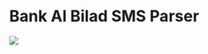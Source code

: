 # Bank Al Bilad SMS Parser
[![](https://img.shields.io/circleci/project/github/obahareth/bank-al-bilad-sms-parser/master.svg?style=popout)](https://circleci.com/gh/obahareth/bank-al-bilad-sms-parser)
